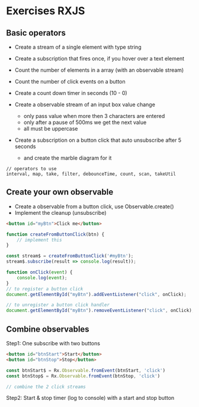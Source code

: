 # Exercises RXJS

## Basic operators

- Create a stream of a single element with type string

- Create a subscription that fires once, if you hover over a text element

- Count the number of elements in a array (with an observable stream)

- Count the number of click events on a button

- Create a count down timer in seconds (10 - 0)

- Create a observable stream of an input box value change

    + only pass value when more then 3 characters are entered
    + only after a pause of 500ms we get the next value
    + all must be uppercase

- Create a subscription on a button click that auto unsubscribe after 5 seconds

    + and create the marble diagram for it


```
// operators to use
interval, map, take, filter, debounceTime, count, scan, takeUtil
```

## Create your own observable

- Create a observable from a button click, use Observable.create()
- Implement the cleanup (unsubscribe)


```html
<button id="myBtn">Click me</button>
```

```js
function createFromButtonClick(btn) {
    // implement this
}

const stream$ = createFromButtonClick('#myBtn');
stream$.subscribe(result => console.log(result));

```

```js
function onClick(event) {
    console.log(event);
}
// to register a button click
document.getElementById("myBtn").addEventListener("click", onClick);

// to unregister a button click handler
document.getElementById("myBtn").removeEventListener("click", onClick);
```

## Combine observables

Step1: One subscribe with two buttons

```html
<button id="btnStart">Start</button>
<button id="btnStop">Stop</button>
```

```js
const btnStart$ = Rx.Observable.fromEvent(btnStart, 'click')
const btnStop$ = Rx.Observable.fromEvent(btnStop, 'click')

// combine the 2 click streams
```

Step2: Start & stop timer (log to console) with a start and stop button
